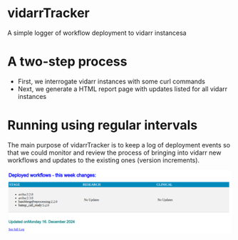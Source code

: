 # vidarrTracker

A simple logger of workflow deployment to vidarr instancesa

# A two-step process

* First, we interrogate vidarr instances with some curl commands
* Next, we generate a HTML report page with updates listed for all vidarr instances

# Running using regular intervals

The main purpose of vidarrTracker is to keep a log of deployment events so that
we could monitor and review the process of bringing into vidarr new workflows and
updates to the existing ones (version increments).

![prototype_screen](images/vidarrTracker_screenshot.png)
